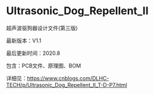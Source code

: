 # Ultrasonic_Dog_Repellent_II
超声波驱狗器设计文件(第三版)


最新版本：V1.1

最后更新时间：2020.8

包含：PCB文件、原理图、BOM


详细见：https://www.cnblogs.com/DLHC-TECH/p/Ultrasonic_Dog_Repellent_II_T-D-P7.html
